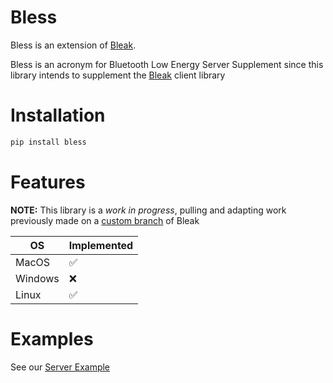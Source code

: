 # Bless

Bless is an extension of [Bleak](https://github.com/hbldh/bleak). 

Bless is an acronym for Bluetooth Low Energy Server Supplement since this
library intends to supplement the [Bleak](https://github.com/hbldh/bleak)
client library

# Installation

```bash
pip install bless
```

# Features

**NOTE:** This library is a *work in progress*, pulling and adapting work previously made
on a [custom branch](https://github.com/kevincar/bleak/tree/server) of Bleak

|OS|Implemented|
|--|---------|
|MacOS|✅|
|Windows|❌|
|Linux|✅|

# Examples

See our [Server
Example](https://github.com/kevincar/bless/blob/master/examples/server.py)
